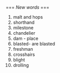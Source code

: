 === *New words* ===

1. malt and hops
2. shorthand
3. milestone
4. chandelier
5. dam - place
6. blasted- are blasted
7. freshman
8. crosshairs
9. blight
10. drolling
